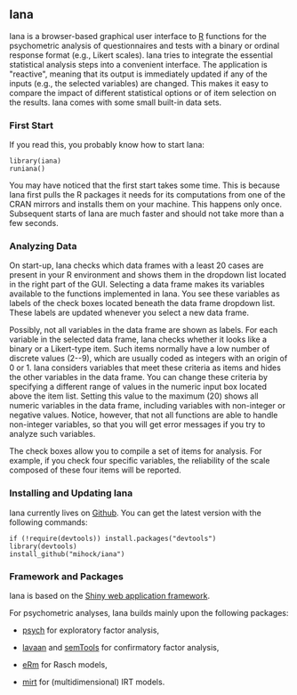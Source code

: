 ## Iana

Iana is a browser-based graphical user interface to [R](https://www.r-project.org/) functions for the psychometric analysis of questionnaires and tests with a binary or ordinal response format (e.g., Likert scales). Iana tries to integrate the essential statistical analysis steps into a convenient interface. The application is "reactive", meaning that its output is immediately updated if any of the inputs (e.g., the selected variables) are changed. This makes it easy to compare the impact of different statistical options or of item selection on the results. Iana comes with some small built-in data sets.

### First Start

If you read this, you probably know how to start Iana:

    library(iana)
    runiana()

You may have noticed that the first start takes some time. This is because Iana first pulls the R packages it needs for its computations from one of the CRAN mirrors and installs them on your machine. This happens only once. Subsequent starts of Iana are much faster and should not take more than a few seconds.

### Analyzing Data

On start-up, Iana checks which data frames with a least 20 cases are present in your R environment and shows them in the dropdown list located in the right part of the GUI. Selecting a data frame makes its variables available to the functions implemented in Iana. You see these variables as labels of the check boxes located beneath the data frame dropdown list. These labels are updated whenever you select a new data frame.

Possibly, not all variables in the data frame are shown as labels. For each variable in the selected data frame, Iana checks whether it looks like a binary or a Likert-type item. Such items normally have a low number of discrete values (2--9), which are usually coded as integers with an origin of 0 or 1. Iana considers variables that meet these criteria as items and hides the other variables in the data frame. You can change these criteria by specifying a different range of values in the numeric input box located above the item list. Setting this value to the maximum (20) shows all numeric variables in the data frame, including variables with non-integer or negative values. Notice, however, that not all functions are able to handle non-integer variables, so that you will get error messages if you try to analyze such variables.

The check boxes allow you to compile a set of items for analysis. For example, if you check four specific variables, the reliability of the scale composed of these four items will be reported.

### Installing and Updating Iana

Iana currently lives on [Github](https://github.com/mihock/iana). You can get the latest version with the following commands:

```
if (!require(devtools)) install.packages("devtools")
library(devtools)
install_github("mihock/iana")
```

### Framework and Packages

Iana is based on the [Shiny web application framework](https://shiny.posit.co).

For psychometric analyses, Iana builds mainly upon the following packages:

* [psych](https://cran.r-project.org/package=psych) for exploratory factor analysis,

* [lavaan](https://cran.r-project.org/package=lavaan) and [semTools](https://CRAN.R-project.org/package=semTools) for confirmatory factor analysis,

* [eRm](https://CRAN.R-project.org/package=eRm) for Rasch models,

* [mirt](https://CRAN.R-project.org/package=mirt) for (multidimensional) IRT models.
